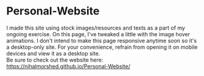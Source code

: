# Personal-Website
I made this site using stock images/resources and texts as a part of my ongoing exercise. On this page, I've tweaked a little with the image hover animations. I don't intend to make this page responsive anytime soon so it's a desktop-only site. For your convenience, refrain from opening it on mobile devices and view it as a desktop site.
<br>
Be sure to check out the website here:<br>
https://nihalmorshed.github.io/Personal-Website/
